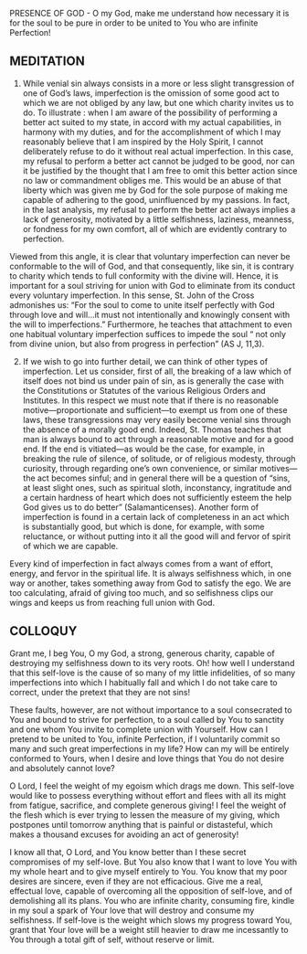 PRESENCE OF GOD - O my God, make me understand how necessary it is for the soul to be pure in order to be united to You who are infinite Perfection!

## MEDITATION

1. While venial sin always consists in a more or less slight transgression of one of God’s laws, imperfection is the omission of some good act to which we are not obliged by any law, but one which charity invites us to do. To illustrate : when I am aware of the possibility of performing a better act suited to my state, in accord with my actual capabilities, in harmony with my duties, and for the accomplishment of which I may reasonably believe that I am inspired by the Holy Spirit, I cannot deliberately refuse to do it without real actual imperfection. In this case, my refusal to perform a better act cannot be judged to be good, nor can it be justified by the thought that I am free to omit this better action since no law or commandment obliges me. This would be an abuse of that liberty which was given me by God for the sole purpose of making me capable of adhering to the good, uninfluenced by my passions. In fact, in the last analysis, my refusal to perform the better act always implies a lack of generosity, motivated by a little selfishness, laziness, meanness, or fondness for my own comfort, all of which are evidently contrary to perfection.

Viewed from this angle, it is clear that voluntary imperfection can never be conformable to the will of God, and that consequently, like sin, it is contrary to charity which tends to full conformity with the divine will. Hence, it is important for a soul striving for union with God to eliminate from its conduct every voluntary imperfection. In this sense, St. John of the Cross admonishes us: “For the soul to come to unite itself perfectly with God through love and will...it must not intentionally and knowingly consent with the will to imperfections.” Furthermore, he teaches that attachment to even one habitual voluntary imperfection suffices to impede the soul “ not only from divine union, but also from progress in perfection” (AS J, 11,3).

2. If we wish to go into further detail, we can think of other types of imperfection. Let us consider, first of all, the breaking of a law which of itself does not bind us under pain of sin, as is generally the case with the Constitutions or Statutes of the various Religious Orders and Institutes. In this respect we must note that if there is no reasonable motive—proportionate and sufficient—to exempt us from one of these laws, these transgressions may very easily become venial sins through the absence of a morally good end. Indeed, St. Thomas teaches that man is always bound to act through a reasonable motive and for a good end. If the end is vitiated—as would be the case, for example, in breaking the rule of silence, of solitude, or of religious modesty, through curiosity, through regarding one’s own convenience, or similar motives—the act becomes sinful; and in general there will be a question of “sins, at least slight ones, such as spiritual sloth, inconstancy, ingratitude and a certain hardness of heart which does not sufficiently esteem the help God gives us to do better” (Salamanticenses). Another form of imperfection is found in a certain lack of completeness in an act which is substantially good, but which is done, for example, with some reluctance, or without putting into it all the good will and fervor of spirit of which we are capable.

Every kind of imperfection in fact always comes from a want of effort, energy, and fervor in the spiritual life. It is always selfishness which, in one way or another, takes something away from God to satisfy the ego. We are too calculating, afraid of giving too much, and so selfishness clips our wings and keeps us from reaching full union with God.

## COLLOQUY

Grant me, I beg You, O my God, a strong, generous charity, capable of destroying my selfishness down to its very roots. Oh! how well I understand that this self-love is the cause of so many of my little infidelities, of so many imperfections into which I habitually fall and which I do not take care to correct, under the pretext that they are not sins!

These faults, however, are not without importance to a soul consecrated to You and bound to strive for perfection, to a soul called by You to sanctity and one whom You invite to complete union with Yourself. How can I pretend to be united to You, infinite Perfection, if I voluntarily commit so many and such great imperfections in my life? How can my will be entirely conformed to Yours, when I desire and love things that You do not desire and absolutely cannot love?

O Lord, I feel the weight of my egoism which drags me down. This self-love would like to possess everything without effort and flees with all its might from fatigue, sacrifice, and complete generous giving! I feel the weight of the flesh which is ever trying to lessen the measure of my giving, which postpones until tomorrow anything that is painful or distasteful, which makes a thousand excuses for avoiding an act of generosity!

I know all that, O Lord, and You know better than I these secret compromises of my self-love. But You also know that I want to love You with my whole heart and to give myself entirely to You. You know that my poor desires are sincere, even if they are not efficacious. Give me a real, effectual love, capable of overcoming all the opposition of self-love, and of demolishing all its plans. You who are infinite charity, consuming fire, kindle in my soul a spark of Your love that will destroy and consume my selfishness. If self-love is the weight which slows my progress toward You, grant that Your love will be a weight still heavier to draw me incessantly to You through a total gift of self, without reserve or limit.